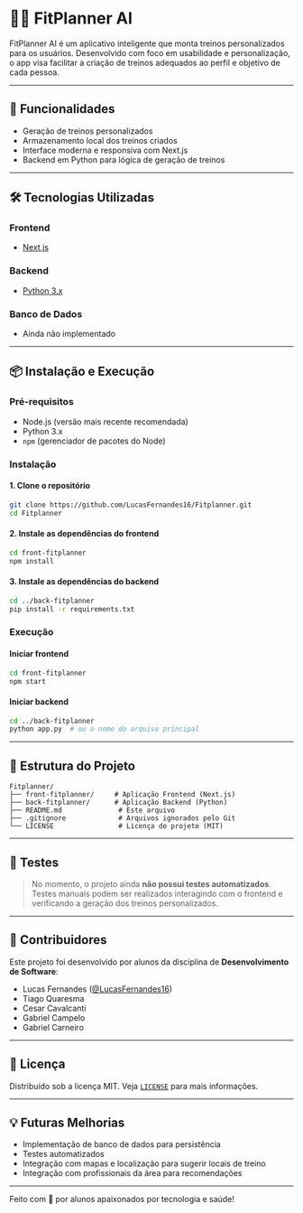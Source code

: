 
# 🏋️‍♂️ FitPlanner AI

FitPlanner AI é um aplicativo inteligente que monta treinos personalizados para os usuários. Desenvolvido com foco em usabilidade e personalização, o app visa facilitar a criação de treinos adequados ao perfil e objetivo de cada pessoa.

---

## 🚀 Funcionalidades

- Geração de treinos personalizados
- Armazenamento local dos treinos criados
- Interface moderna e responsiva com Next.js
- Backend em Python para lógica de geração de treinos

---

## 🛠️ Tecnologias Utilizadas

### Frontend
- [Next.js](https://nextjs.org/)

### Backend
- [Python 3.x](https://www.python.org/)

### Banco de Dados
- Ainda não implementado

---

## 📦 Instalação e Execução

### Pré-requisitos

- Node.js (versão mais recente recomendada)
- Python 3.x
- `npm` (gerenciador de pacotes do Node)

### Instalação

#### 1. Clone o repositório
```bash
git clone https://github.com/LucasFernandes16/Fitplanner.git
cd Fitplanner
```

#### 2. Instale as dependências do frontend
```bash
cd front-fitplanner
npm install
```

#### 3. Instale as dependências do backend
```bash
cd ../back-fitplanner
pip install -r requirements.txt
```

### Execução

#### Iniciar frontend
```bash
cd front-fitplanner
npm start
```

#### Iniciar backend
```bash
cd ../back-fitplanner
python app.py  # ou o nome do arquivo principal
```

---

## 📂 Estrutura do Projeto

```
Fitplanner/
├── front-fitplanner/     # Aplicação Frontend (Next.js)
├── back-fitplanner/      # Aplicação Backend (Python)
├── README.md              # Este arquivo
├── .gitignore             # Arquivos ignorados pelo Git
└── LICENSE                # Licença do projeto (MIT)
```

---

## 🧪 Testes

> No momento, o projeto ainda **não possui testes automatizados**. Testes manuais podem ser realizados interagindo com o frontend e verificando a geração dos treinos personalizados.

---

## 🤝 Contribuidores

Este projeto foi desenvolvido por alunos da disciplina de **Desenvolvimento de Software**:

- Lucas Fernandes ([@LucasFernandes16](https://github.com/LucasFernandes16))  
- Tiago Quaresma  
- Cesar Cavalcanti  
- Gabriel Campelo  
- Gabriel Carneiro

---

## 📄 Licença

Distribuído sob a licença MIT. Veja [`LICENSE`](./LICENSE) para mais informações.

---

## 💡 Futuras Melhorias

- Implementação de banco de dados para persistência
- Testes automatizados
- Integração com mapas e localização para sugerir locais de treino
- Integração com profissionais da área para recomendações

---

Feito com 💪 por alunos apaixonados por tecnologia e saúde!
